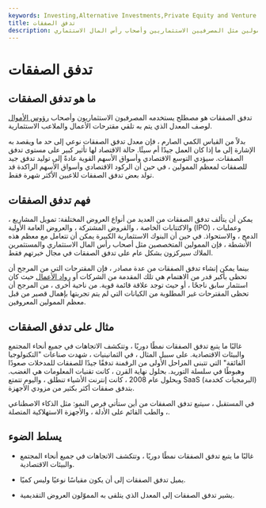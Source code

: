 ```yaml
---
keywords: Investing,Alternative Investments,Private Equity and Venture cap,Private Equity and vc
title: تدفق الصفقات
description: يصف تدفق الصفقات معدل مقترحات الأعمال والاستثمارات التي يتم تلقيها من قبل الممولين مثل المصرفيين الاستثماريين وأصحاب رأس المال الاستثماري.
---
```


# تدفق الصفقات
## ما هو تدفق الصفقات

تدفق الصفقات هو مصطلح يستخدمه المصرفيون الاستثماريون وأصحاب [رؤوس الأموال](/venturecapitalist) لوصف المعدل الذي يتم به تلقي مقترحات الأعمال والملاعب الاستثمارية.

بدلاً من القياس الكمي الصارم ، فإن معدل تدفق الصفقات نوعي إلى حد ما ويقصد به الإشارة إلى ما إذا كان العمل جيدًا أم سيئًا. حالة الاقتصاد لها تأثير كبير على مستوى تدفق الصفقات. سيؤدي التوسع الاقتصادي وأسواق الأسهم القوية عادةً إلى توليد تدفق جيد للصفقات لمعظم الممولين ، في حين أن الركود الاقتصادي وأسواق الأسهم الراكدة قد تولد بعض تدفق الصفقات للاعبين الأكثر شهرة فقط.

## فهم تدفق الصفقات

يمكن أن يتألف تدفق الصفقات من العديد من أنواع العروض المختلفة: تمويل المشاريع ، والاكتتابات الخاصة ، والقروض المشتركة ، والعروض العامة الأولية (IPO) ، وعمليات الدمج ، والاستحواذ. في حين أن البنوك الاستثمارية الكبيرة يمكن أن تتعامل مع معظم هذه الأنشطة ، فإن الممولين المتخصصين مثل أصحاب رأس المال الاستثماري والمستثمرين الملاك سيركزون بشكل عام على تدفق الصفقات في مجال خبرتهم فقط.

بينما يمكن إنشاء تدفق الصفقات من عدة مصادر ، فإن المقترحات التي من المرجح أن تحظى بأكبر قدر من الاهتمام هي تلك المقدمة من الشركات أو [رواد الأعمال](/entrepreneur) حيث كان استثمار سابق ناجحًا ، أو حيث توجد علاقة قائمة قوية. من ناحية أخرى ، من المرجح أن تحظى المقترحات غير المطلوبة من الكيانات التي لم يتم تجربتها بإهمال قصير من قبل معظم الممولين المعروفين.

## مثال على تدفق الصفقات

غالبًا ما يتبع تدفق الصفقات نمطًا دوريًا ، وتتكشف الاتجاهات في جميع أنحاء المجتمع والبيئات الاقتصادية. على سبيل المثال ، في الثمانينيات ، شهدت صناعات "التكنولوجيا الفائقة" التي تتبنى المراحل الأولى من الرقمنة تدفقًا جيدًا للصفقات للمدخلات صعودًا وهبوطًا في سلسلة التوريد. بحلول نهاية القرن ، كانت تقنيات المعلومات هي الغضب. وبحلول عام 2008 ، كانت إنترنت الأشياء تنطلق ، واليوم تتمتع SaaS (البرمجيات كخدمة) بتدفق صفقات أكثر بكثير من مزودي الأجهزة.

في المستقبل ، سيتبع تدفق الصفقات من أين ستأتي فرص النمو: مثل الذكاء الاصطناعي ، والطب القائم على الأدلة ، والأجهزة الاستهلاكية المتصلة.

## يسلط الضوء

- غالبًا ما يتبع تدفق الصفقات نمطًا دوريًا ، وتتكشف الاتجاهات في جميع أنحاء المجتمع والبيئات الاقتصادية.

- يميل تدفق الصفقات إلى أن يكون مقياسًا نوعيًا وليس كميًا.

- يشير تدفق الصفقات إلى المعدل الذي يتلقى به المموّلون العروض التقديمية.

